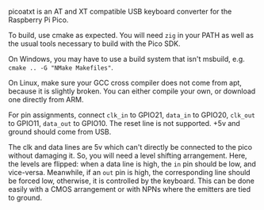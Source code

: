 picoatxt is an AT and XT compatible USB keyboard converter for the Raspberry Pi Pico.

To build, use cmake as expected. You will need `zig` in your PATH as well as the usual tools necessary to build with the Pico SDK.

On Windows, you may have to use a build system that isn't msbuild, e.g. ``cmake .. -G "NMake Makefiles"``.

On Linux, make sure your GCC cross compiler does not come from apt, because it is slightly broken. You can either compile your own, or download one directly from ARM.

For pin assignments, connect `clk_in` to GPIO21, `data_in` to GPIO20, `clk_out` to GPIO11, `data_out` to GPIO10. The reset line is not supported. +5v and ground should come from USB.

The clk and data lines are 5v which can't directly be connected to the pico without damaging it. So, you will need a level shifting arrangement. Here, the levels are flipped: when a data line is high, the `in` pin should be low, and vice-versa.
Meanwhile, if an `out` pin is high, the corresponding line should be forced low, otherwise, it is controlled by the keyboard. This can be done easily with a CMOS arrangement or with NPNs where the emitters are tied to ground.
